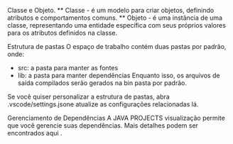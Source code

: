 Classe e Objeto.
** Classe - é um modelo para criar objetos, definindo atributos e comportamentos comuns.
** Objeto - é uma instância de uma classe, representando uma entidade específica com seus próprios valores para os atributos definidos na classe.

Estrutura de pastas
O espaço de trabalho contém duas pastas por padrão, onde:
- src: a pasta para manter as fontes
- lib: a pasta para manter dependências
Enquanto isso, os arquivos de saída compilados serão gerados na bin pasta por padrão.

Se você quiser personalizar a estrutura de pastas, abra .vscode/settings.jsone atualize as configurações relacionadas lá.

Gerenciamento de Dependências
A JAVA PROJECTS visualização permite que você gerencie suas dependências. Mais detalhes podem ser encontrados aqui .
